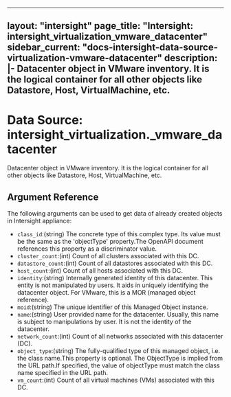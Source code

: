 
---
layout: "intersight"
page_title: "Intersight: intersight_virtualization_vmware_datacenter"
sidebar_current: "docs-intersight-data-source-virtualization-vmware-datacenter"
description: |-
Datacenter object in VMware inventory. It is the logical container for all other objects like Datastore, Host, VirtualMachine, etc.
---

# Data Source: intersight_virtualization._vmware_datacenter
Datacenter object in VMware inventory. It is the logical container for all other objects like Datastore, Host, VirtualMachine, etc.
## Argument Reference
The following arguments can be used to get data of already created objects in Intersight appliance:
* `class_id`:(string) The concrete type of this complex type. Its value must be the same as the 'objectType' property.The OpenAPI document references this property as a discriminator value. 
* `cluster_count`:(int) Count of all clusters associated with this DC. 
* `datastore_count`:(int) Count of all datastores associated with this DC. 
* `host_count`:(int) Count of all hosts associated with this DC. 
* `identity`:(string) Internally generated identity of this datacenter. This entity is not manipulated by users. It aids in uniquely identifying the datacenter object. For VMware, this is a MOR (managed object reference). 
* `moid`:(string) The unique identifier of this Managed Object instance. 
* `name`:(string) User provided name for the datacenter. Usually, this name is subject to manipulations by user. It is not the identity of the datacenter. 
* `network_count`:(int) Count of all networks associated with this datacenter (DC). 
* `object_type`:(string) The fully-qualified type of this managed object, i.e. the class name.This property is optional. The ObjectType is implied from the URL path.If specified, the value of objectType must match the class name specified in the URL path. 
* `vm_count`:(int) Count of all virtual machines (VMs) associated with this DC. 
